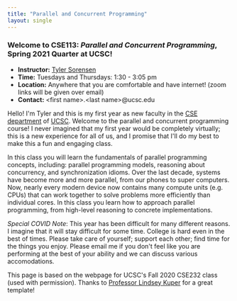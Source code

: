 ```yaml
---
title: "Parallel and Concurrent Programming"
layout: single
---
```



### Welcome to **CSE113:** _Parallel and Concurrent Programming_, Spring 2021 Quarter at UCSC!

- **Instructor:** [Tyler Sorensen](https://users.soe.ucsc.edu/~tsorensen/)
- **Time:** Tuesdays and Thursdays: 1:30 - 3:05 pm
- **Location:** Anywhere that you are comfortable and have internet! (zoom links will be given over email)
- **Contact:** \<first name\>.\<last name\>@ucsc.edu

Hello! I'm Tyler and this is my first year as new faculty in the [CSE department](https://www.soe.ucsc.edu/departments/computer-science-and-engineering) of [UCSC](https://www.ucsc.edu/). Welcome to the parallel and concurrent programming course! I never imagined that my first year would be completely virtually; this is a new experience for all of us, and I promise that I'll do my best to make this a fun and engaging class.

In this class you will learn the fundamentals of parallel programming concepts, including: parallel programming models, reasoning about concurrency, and synchronization idioms. Over the last decade, systems have become more and more parallel, from our phones to super computers. Now, nearly every modern device now contains many compute units (e.g. CPUs) that can work together to solve problems more efficiently than individual cores. In this class you learn how to approach parallel programming, from high-level reasoning to concrete implementations. 

_Special COVID Note_: This year has been difficult for many different reasons. I imagine that it will stay difficult for some time. College is hard even in the best of times. Please take care of yourself; support each other; find time for the things you enjoy. Please email me if you don't feel like you are performing at the best of your ability and we can discuss various accomodations.

This page is based on the webpage for UCSC's Fall 2020 CSE232 class (used with permission). Thanks to [Professor Lindsey Kuper](https://users.soe.ucsc.edu/~lkuper/) for a great template!
